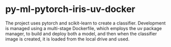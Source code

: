 # py-ml-pytorch-iris-uv-docker
The project uses pytorch and scikit-learn to create a classifier. Development is managed using a multi-stage Dockerfile, which employs the uv package manager, to build and deploy both a model, and then when the classifier image is created, it is loaded from the local drive and used.
